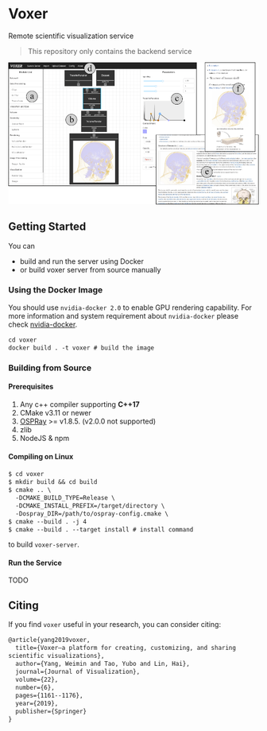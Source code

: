# Voxer

Remote scientific visualization service

> This repository only contains the backend service

![teaser](teaser.png)

## Getting Started

You can

- build and run the server using Docker
- or build voxer server from source manually

### Using the Docker Image

You should use `nvidia-docker 2.0` to enable GPU rendering capability.
For more information and system requirement about `nvidia-docker` please check [nvidia-docker](https://github.com/NVIDIA/nvidia-docker).

```shell
cd voxer
docker build . -t voxer # build the image
```

### Building from Source

#### Prerequisites

1. Any c++ compiler supporting **C++17**
1. CMake v3.11 or newer
1. [OSPRay](http://www.ospray.org) >= v1.8.5. (v2.0.0 not supported)
1. zlib
1. NodeJS & npm

#### Compiling on Linux

```shell
$ cd voxer
$ mkdir build && cd build
$ cmake .. \
  -DCMAKE_BUILD_TYPE=Release \
  -DCMAKE_INSTALL_PREFIX=/target/directory \
  -Dospray_DIR=/path/to/ospray-config.cmake \
$ cmake --build . -j 4
$ cmake --build . --target install # install command
```

to build `voxer-server`.

#### Run the Service

TODO

## Citing

If you find `voxer` useful in your research, you can consider citing:

```
@article{yang2019voxer,
  title={Voxer—a platform for creating, customizing, and sharing scientific visualizations},
  author={Yang, Weimin and Tao, Yubo and Lin, Hai},
  journal={Journal of Visualization},
  volume={22},
  number={6},
  pages={1161--1176},
  year={2019},
  publisher={Springer}
}
```
